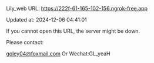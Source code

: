 Lily_web URL: https://222f-61-165-102-156.ngrok-free.app

Updated at: 2024-12-06 04:41:01

If you cannot open this URL, the server might be down.

Please contact: 

goley04@foxmail.com Or Wechat:GL_yeaH